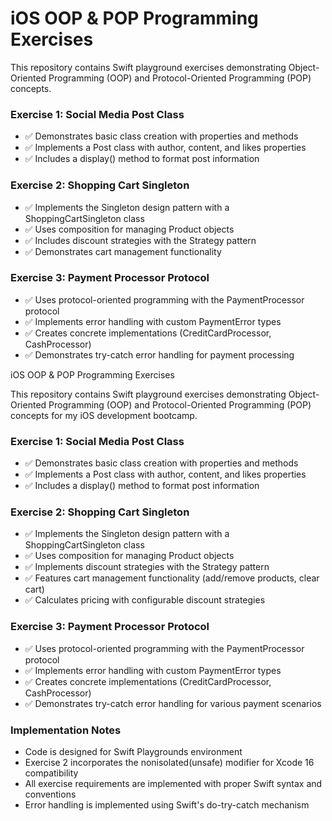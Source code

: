 # iOS OOP & POP Programming Exercises

This repository contains Swift playground exercises demonstrating Object-Oriented Programming (OOP) and Protocol-Oriented Programming (POP) concepts.

### Exercise 1: Social Media Post Class

- ✅ Demonstrates basic class creation with properties and methods
- ✅ Implements a Post class with author, content, and likes properties
- ✅ Includes a display() method to format post information

### Exercise 2: Shopping Cart Singleton

- ✅ Implements the Singleton design pattern with a ShoppingCartSingleton class
- ✅ Uses composition for managing Product objects
- ✅ Includes discount strategies with the Strategy pattern
- ✅ Demonstrates cart management functionality

### Exercise 3: Payment Processor Protocol

- ✅ Uses protocol-oriented programming with the PaymentProcessor protocol
- ✅ Implements error handling with custom PaymentError types
- ✅ Creates concrete implementations (CreditCardProcessor, CashProcessor)
- ✅ Demonstrates try-catch error handling for payment processing

iOS OOP & POP Programming Exercises

This repository contains Swift playground exercises demonstrating Object-Oriented Programming (OOP) and Protocol-Oriented Programming (POP) concepts for my iOS development bootcamp.

### Exercise 1: Social Media Post Class

- ✅ Demonstrates basic class creation with properties and methods
- ✅ Implements a Post class with author, content, and likes properties
- ✅ Includes a display() method to format post information

### Exercise 2: Shopping Cart Singleton

- ✅ Implements the Singleton design pattern with a ShoppingCartSingleton class
- ✅ Uses composition for managing Product objects
- ✅ Implements discount strategies with the Strategy pattern
- ✅ Features cart management functionality (add/remove products, clear cart)
- ✅ Calculates pricing with configurable discount strategies

### Exercise 3: Payment Processor Protocol

- ✅ Uses protocol-oriented programming with the PaymentProcessor protocol
- ✅ Implements error handling with custom PaymentError types
- ✅ Creates concrete implementations (CreditCardProcessor, CashProcessor)
- ✅ Demonstrates try-catch error handling for various payment scenarios

### Implementation Notes

- Code is designed for Swift Playgrounds environment
- Exercise 2 incorporates the nonisolated(unsafe) modifier for Xcode 16 compatibility
- All exercise requirements are implemented with proper Swift syntax and conventions
- Error handling is implemented using Swift's do-try-catch mechanism

